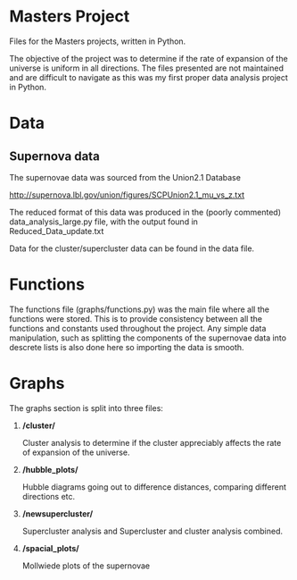# Masters Project
Files for the Masters projects, written in Python.

The objective of the project was to determine if the rate of expansion of the universe is uniform in all directions. The files presented
are not maintained and are difficult to navigate as this was my first proper data analysis project in Python.

# Data
## Supernova data
The supernovae data was sourced from the Union2.1 Database

http://supernova.lbl.gov/union/figures/SCPUnion2.1_mu_vs_z.txt

The reduced format of this data was produced in the (poorly commented) data_analysis_large.py file, with the output found in 
Reduced_Data_update.txt

Data for the cluster/supercluster data can be found in the data file.

# Functions
The functions file (graphs/functions.py) was the main file where all the functions were stored. This is to provide consistency between
all the functions and constants used throughout the project. Any simple data manipulation, such as splitting the components of the
supernovae data into descrete lists is also done here so importing the data is smooth.

# Graphs
The graphs section is split into three files:
1. **/cluster/** 

   Cluster analysis to determine if the cluster appreciably affects the rate of expansion of the universe.

2. **/hubble_plots/**

   Hubble diagrams going out to difference distances, comparing different directions etc.

3. **/newsupercluster/** 

   Supercluster analysis and Supercluster and cluster analysis combined.

4. **/spacial_plots/**

    Mollwiede plots of the supernovae
